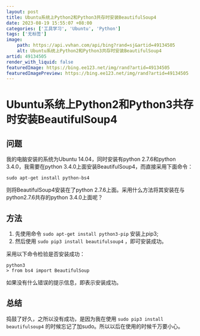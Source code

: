 ```yaml
---
layout: post
title: Ubuntu系统上Python2和Python3共存时安装BeautifulSoup4
date: 2023-08-19 15:55:07 +08:00
categories: ['工具学习', 'Ubuntu', 'Python']
tags: ['无标签']
image:
    path: https://api.vvhan.com/api/bing?rand=sj&artid=49134505
    alt: Ubuntu系统上Python2和Python3共存时安装BeautifulSoup4
artid: 49134505
render_with_liquid: false
featuredImage: https://bing.ee123.net/img/rand?artid=49134505
featuredImagePreview: https://bing.ee123.net/img/rand?artid=49134505
---
```


# Ubuntu系统上Python2和Python3共存时安装BeautifulSoup4

## 问题

我的电脑安装的系统为Ubuntu 14.04，同时安装有python 2.7.6和python 3.4.0，我需要在python 3.4.0上面安装BeautifulSoup4，而直接采用下面命令：

```
sudo apt-get install python-bs4
```

则将BeautifulSoup4安装在了python 2.7.6上面。采用什么方法将其安装在与python2.7.6共存的python 3.4.0上面呢？

## 方法

1. 先使用命令
   `sudo apt-get install python3-pip`
   安装上pip3;
2. 然后使用
   `sudo pip3 install beautifulsoup4`
   ，即可安装成功。

采用以下命令检验是否安装成功：

```
python3
> from bs4 import BeautifulSoup
```

如果没有什么错误的提示信息，即表示安装成功。

## 总结

捣鼓了好久，之所以没有成功，是因为我在使用
`sudo pip3 install beautifulsoup4`
的时候忘记了加sudo。所以以后在使用的时候千万要小心。